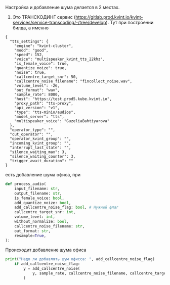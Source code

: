 Настройка и добавление шума делается в 2 местах.
1. Это ТРАНСКОДИНГ сервис (https://gitlab.prod.kvint.io/kvint-services/service-transcoding/-/tree/develop). Тут при построении билда, а именно
```
{
  "tts_settings": {
    "engine": "kvint-cluster",
    "mood": "good",
    "speed": 152,
    "voice": "multispeaker_kvint_tts_22khz",
    "is_female_voice": true,
    "quantize_noize": true,
    "noise": true,
    "callcentre_target_snr": 50,
    "callcentre_noise_filename": "fincollect_noise.wav",
    "volume_level": -26,
    "out_format": "wav",
    "sample_rate": 8000,
    "host": "https://test.prod5.kube.kvint.io",
    "proxy_path": "tts-proxy",
    "api_version": "v1",
    "type": "tts-minio/audios",
    "model_server": "tts",
    "multispeaker_voice": "GuzeliaBahtiyarova"
  },
  "operator_type": "",
  "cut_operator": "",
  "operator_kvint_group": "",
  "incoming_kvint_group": "",
  "interrupt_last_state": "",
  "silence_waiting_max": 3,
  "silence_waiting_counter": 3,
  "trigger_await_duration": ""
}
```

есть добавление шума офиса, при 
```python
def process_audio(
    input_filename: str,
    output_filename: str,
    is_female_voice: bool,
    add_quantize_noize: bool,
    add_callcentre_noise_flag: bool, # Нужный флаг
    callcentre_target_snr: int,
    volume_level: int,
    without_normalize: bool,
    callcentre_noise_filename: str,
    out_format: str,
    resample=True,
):
```

Происходит добавление шума офиса
```python
print("Надо ли добавлять шум офисса: ", add_callcentre_noise_flag)
    if add_callcentre_noise_flag:
        y = add_callcentre_noise(
            y, sample_rate, callcentre_noise_filename, callcentre_target_snr
        )
```
